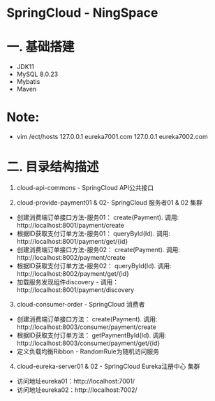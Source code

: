 SpringCloud - NingSpace
==============================

# 一. 基础搭建
- JDK11
- MySQL 8.0.23
- Mybatis
- Maven

# Note:
- vim /ect/hosts
127.0.0.1 eureka7001.com
127.0.0.1 eureka7002.com

# 二. 目录结构描述
1. cloud-api-commons - SpringCloud API公共接口

2. cloud-provide-payment01 & 02- SpringCloud 服务者01 & 02 集群
* 创建消费端订单接口方法-服务01： create(Payment). 调用: http://localhost:8001/payment/create
* 根据ID获取支付订单方法-服务01： queryById(Id). 调用: http://localhost:8001/payment/get/{id}
* 创建消费端订单接口方法-服务02： create(Payment). 调用: http://localhost:8002/payment/create
* 根据ID获取支付订单方法-服务02： queryById(Id). 调用: http://localhost:8002/payment/get/{id}
* 加载服务发现组件discovery - 调用：http://localhost:8001/payment/discovery

3. cloud-consumer-order - SpringCloud 消费者 
* 创建消费端订单接口方法： create(Payment). 调用: http://localhost:8003/consumer/payment/create
* 根据ID获取支付订单方法： getPaymentById(Id). 调用: http://localhost:8003/consumer/payment/get/{id}
* 定义负载均衡Ribbon - RandomRule为随机访问服务

4. cloud-eureka-server01 & 02 - SpringCloud Eureka注册中心 集群
* 访问地址eureka01：http://localhost:7001/
* 访问地址eureka02：http://localhost:7002/







